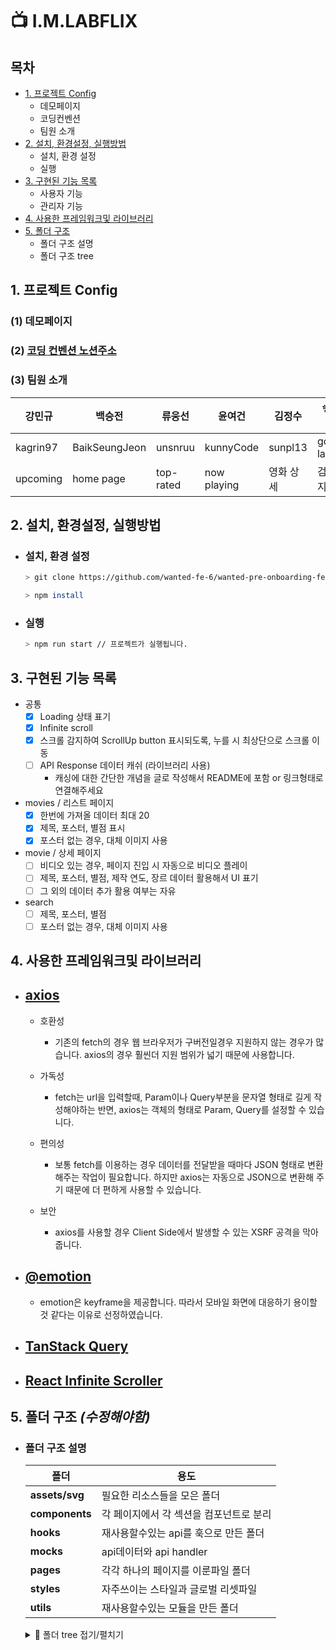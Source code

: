 # 📺 I.M.LABFLIX

## 목차

- [1. 프로젝트 Config](#1-프로젝트-config)
  - 데모페이지
  - 코딩컨벤션
  - 팀원 소개
- [2. 설치, 환경설정, 실행방법](#2-설치-환경설정-실행방법)
  - 설치, 환경 설정
  - 실행
- [3. 구현된 기능 목록](#3-구현된-기능-목록)
  - 사용자 기능
  - 관리자 기능
- [4. 사용한 프레임워크및 라이브러리](#4-사용한-프레임워크및-라이브러리)
- [5. 폴더 구조](#5-폴더-구조)
  - 폴더 구조 설명
  - 폴더 구조 tree

## 1. 프로젝트 Config

### (1) 데모페이지

### (2) [코딩 컨벤션 노션주소](https://instinctive-moustache-aba.notion.site/WPO-FE-6-1-Coding-Convention-6a0123a0196343ea88c8434a3c157812#d00f53fad5c545a4b1e2aba7f6c62f31)

### (3) 팀원 소개

| 강민규   | 백승전        | 류웅선    | 윤여건      | 김정수    | ✨최홍규 (팀장) |
| -------- | ------------- | --------- | ----------- | --------- | --------------- |
| kagrin97 | BaikSeungJeon | unsnruu   | kunnyCode   | sunpl13   | gomgun-lab      |
| upcoming | home page     | top-rated | now playing | 영화 상세 | 검색 페이지     |

## 2. 설치, 환경설정, 실행방법

- ### 설치, 환경 설정

  ```bash
  > git clone https://github.com/wanted-fe-6/wanted-pre-onboarding-fe-6-2-1.git

  > npm install
  ```

- ### 실행

  ```bash
  > npm run start // 프로젝트가 실행됩니다.
  ```

## 3. 구현된 기능 목록

- 공통
  - [x] Loading 상태 표기
  - [x] Infinite scroll
  - [x] 스크롤 감지하여 ScrollUp button 표시되도록, 누를 시 최상단으로 스크롤 이동
  - [ ] API Response 데이터 캐쉬 (라이브러리 사용)
    - 캐싱에 대한 간단한 개념을 글로 작성해서 README에 포함 or 링크형태로 연결해주세요
- movies / 리스트 페이지
  - [x] 한번에 가져올 데이터 최대 20
  - [x] 제목, 포스터, 별점 표시
  - [x] 포스터 없는 경우, 대체 이미지 사용
- movie / 상세 페이지
  - [ ] 비디오 있는 경우, 페이지 진입 시 자동으로 비디오 플레이
  - [ ] 제목, 포스터, 별점, 제작 연도, 장르 데이터 활용해서 UI 표기
  - [ ] 그 외의 데이터 추가 활용 여부는 자유
- search
  - [ ] 제목, 포스터, 별점
  - [ ] 포스터 없는 경우, 대체 이미지 사용

## 4. 사용한 프레임워크및 라이브러리

- ## [axios](https://axios-http.com/)

  - 호환성

    - 기존의 fetch의 경우 웹 브라우저가 구버전일경우 지원하지 않는 경우가 많습니다.
      axios의 경우 훨씬더 지원 범위가 넓기 때문에 사용합니다.

  - 가독성

    - fetch는 url을 입력할때, Param이나 Query부분을 문자열 형태로 길게 작성해야하는 반면, axios는 객체의 형태로 Param, Query를 설정할 수 있습니다.

  - 편의성

    - 보통 fetch를 이용하는 경우 데이터를 전달받을 때마다 JSON 형태로 변환해주는 작업이 필요합니다. 하지만 axios는 자동으로 JSON으로 변환해 주기 때문에 더 편하게 사용할 수 있습니다.

  - 보안
    - axios를 사용할 경우 Client Side에서 발생할 수 있는 XSRF 공격을 막아줍니다.

- ## [@emotion](https://emotion.sh/docs/introduction)

  - emotion은 keyframe을 제공합니다. 따라서 모바일 화면에 대응하기 용이할 것 같다는 이유로 선정하였습니다.

- ## [TanStack Query](https://tanstack.com/query/v4/?from=reactQueryV3&original=https://react-query-v3.tanstack.com/)
- ## [React Infinite Scroller](https://github.com/danbovey/react-infinite-scroller)

## 5. 폴더 구조 _(수정해야함)_

- ### 폴더 구조 설명

  | 폴더           | 용도                                    |
  | -------------- | --------------------------------------- |
  | **assets/svg** | 필요한 리소스들을 모은 폴더             |
  | **components** | 각 페이지에서 각 섹션을 컴포넌트로 분리 |
  | **hooks**      | 재사용할수있는 api를 훅으로 만든 폴더   |
  | **mocks**      | api데이터와 api handler                 |
  | **pages**      | 각각 하나의 페이지를 이룬파일 폴더      |
  | **styles**     | 자주쓰이는 스타일과 글로벌 리셋파일     |
  | **utils**      | 재사용할수있는 모듈을 만든 폴더         |

  <details>
  <summary>🎄 폴더 tree 접기/펼치기</summary>
  <pre>

</pre>
</details>
